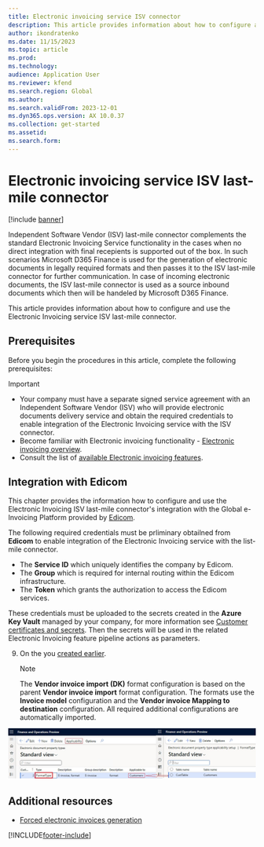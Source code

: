 ```yaml
---
title: Electronic invoicing service ISV connector
description: This article provides information about how to configure and use the Electronic Invoicing service ISV connector.
author: ikondratenko
ms.date: 11/15/2023
ms.topic: article
ms.prod: 
ms.technology: 
audience: Application User
ms.reviewer: kfend
ms.search.region: Global
ms.author: 
ms.search.validFrom: 2023-12-01
ms.dyn365.ops.version: AX 10.0.37
ms.collection: get-started
ms.assetid: 
ms.search.form: 
---
```


# Electronic invoicing service ISV last-mile connector

[!include [banner](../../includes/banner.md)]

Independent Software Vendor (ISV) last-mile connector complements the standard Electronic Invoicing Service functionality in the cases when no direct integration with final recepients is supported out of the box. In such scenarios Microsoft D365 Finance is used for the generation of electronic documents in legally required formats and then passes it to the ISV last-mile connector for further communication. In case of incoming electronic documents, the ISV last-mile connector is used as a source inbound documents which then will be handeled by Microsoft D365 Finance.

This article provides information about how to configure and use the Electronic Invoicing service ISV last-mile connector.

## Prerequisites

Before you begin the procedures in this article, complete the following prerequisites:

  > [!IMPORTANT]
- Your company must have a separate signed service agreement with an Independent Software Vendor (ISV) who will provide electronic documents delivery service and obtain the required credentials to enable integration of the Electronic Invoicing service with the ISV connector. 
- Become familiar with Electronic invoicing functionality - [Electronic invoicing overview](../global/e-invoicing-service-overview.md).
- Consult the list of [available Electronic invoicing features](e-invoicing-country-specific-availability.md).

## Integration with Edicom

This chapter provides the information how to configure and use the Electronic Invoicing ISV last-mile connector's integration with the Global e-Invoicing Platform provided by [Edicom](https://edicomgroup.com/electronic-invoicing).

The following required credentials must be prliminary obtailned from **Edicom** to enable integration of the Electronic Invoicing service with the list-mile connector. 

- The **Service ID** which uniquely identifies the company by Edicom.
- The **Group** which is required for internal routing within the Edicom infrastructure.
- The **Token** which grants the authorization to access the Edicom services.

These credentials must be uploaded to the secrets created in the **Azure Key Vault** managed by your company, for more information see [Customer certificates and secrets](../global/e-invoicing-customer-certificates-secrets.md). Then the secrets will be used in the related Electronic Invoicing feature pipeline actions as parameters.

9. <a id="OutputFile"></a>On the 
you [created earlier](#OutputFile).


    > [!NOTE]
    > The **Vendor invoice import (DK)** format configuration is based on the parent **Vendor invoice import** format configuration. The formats use the **Invoice model** configuration and the **Vendor invoice Mapping to destination** configuration. All required additional configurations are automatically imported.

![Property type added on the Electronic document property types page.](../media/emea_dk_format_type_setup.jpg)

## Additional resources

- [Forced electronic invoices generation](../europe/emea-eur-forced-einvoices.md)

[!INCLUDE[footer-include](../../../includes/footer-banner.md)]


